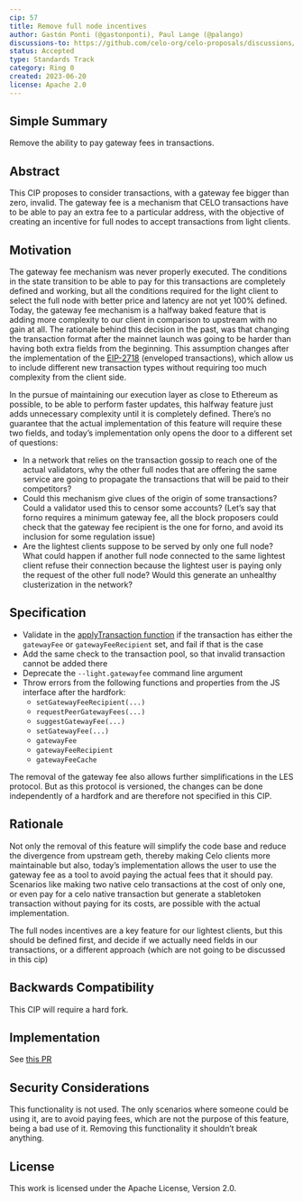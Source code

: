 ```yaml
---
cip: 57
title: Remove full node incentives
author: Gastón Ponti (@gastonponti), Paul Lange (@palango)
discussions-to: https://github.com/celo-org/celo-proposals/discussions/366
status: Accepted
type: Standards Track
category: Ring 0
created: 2023-06-20
license: Apache 2.0
---
```


## Simple Summary

Remove the ability to pay gateway fees in transactions.

## Abstract

This CIP proposes to consider transactions, with a gateway fee bigger than zero, invalid. The gateway fee is a mechanism that CELO transactions have to be able to pay an extra fee to a particular address, with the objective of creating an incentive for full nodes to accept transactions from light clients.

## Motivation

The gateway fee mechanism was never properly executed. The conditions in the state transition to be able to pay for this transactions are completely defined and working, but all the conditions required for the light client to select the full node with better price and latency are not yet 100% defined. Today, the gateway fee mechanism is a halfway baked feature that is adding more complexity to our client in comparison to upstream with no gain at all.
The rationale behind this decision in the past, was that changing the transaction format after the mainnet launch was going to be harder than having both extra fields from the beginning. This assumption changes after the implementation of the [EIP-2718](https://eips.ethereum.org/EIPS/eip-2718) (enveloped transactions), which allow us to include different new transaction types without requiring too much complexity from the client side.

In the pursue of maintaining our execution layer as close to Ethereum as possible, to be able to perform faster updates, this halfway feature just adds unnecessary complexity until it is completely defined. There’s no guarantee that the actual implementation of this feature will require these two fields, and today’s implementation only opens the door to a different set of questions:

- In a network that relies on the transaction gossip to reach one of the actual validators, why the other full nodes that are offering the same service are going to propagate the transactions that will be paid to their competitors?
- Could this mechanism give clues of the origin of some transactions? Could a validator used this to censor some accounts? (Let’s say that forno requires a minimum gateway fee, all the block proposers could check that the gateway fee recipient is the one for forno, and avoid its inclusion for some regulation issue)
- Are the lightest clients suppose to be served by only one full node? What could happen if another full node connected to the same lightest client refuse their connection because the lightest user is paying only the request of the other full node? Would this generate an unhealthy clusterization in the network?

## Specification

- Validate in the [applyTransaction function](https://github.com/celo-org/celo-blockchain/blob/5aef595f7395131a9535c98fae78fc56ac101e44/core/state_processor.go#L122) if the transaction has either the `gatewayFee` or `gatewayFeeRecipient` set, and fail if that is the case
- Add the same check to the transaction pool, so that invalid transaction cannot be added there
- Deprecate the `--light.gatewayfee` command line argument
- Throw errors from the following functions and properties from the JS interface after the hardfork:
  - `setGatewayFeeRecipient(...)`
  - `requestPeerGatewayFees(...)`
  - `suggestGatewayFee(...)`
  - `setGatewayFee(...)`
  - `gatewayFee`
  - `gatewayFeeRecipient`
  - `gatewayFeeCache`

The removal of the gateway fee also allows further simplifications in the LES protocol. But as this protocol is versioned, the changes can be done independently of a hardfork and are therefore not specified in this CIP.

## Rationale

Not only the removal of this feature will simplify the code base and reduce the divergence from upstream geth, thereby making Celo clients more maintainable but also, today’s implementation allows the user to use the gateway fee as a tool to avoid paying the actual fees that it should pay.
Scenarios like making two native celo transactions at the cost of only one, or even pay for a celo native transaction but generate a stabletoken transaction without paying for its costs, are possible with the actual implementation.

The full nodes incentives are a key feature for our lightest clients, but this should be defined first, and decide if we actually need fields in our transactions, or a different approach (which are not going to be discussed in this cip)

## Backwards Compatibility

This CIP will require a hard fork.

## Implementation

See [this PR](https://github.com/celo-org/celo-blockchain/pull/2120)

## Security Considerations

This functionality is not used. The only scenarios where someone could be using it, are to avoid paying fees, which are not the purpose of this feature, being a bad use of it. Removing this functionality it shouldn’t break anything.

## License

This work is licensed under the Apache License, Version 2.0.
